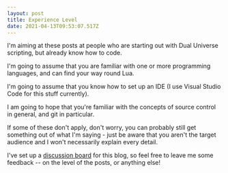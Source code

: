 ```yaml
---
layout: post
title: Experience Level
date: 2021-04-13T09:53:07.517Z
---
```


I'm aiming at these posts at people who are starting out with Dual Universe scripting, but already know how to code.

I'm going to assume that you are familiar with one or more programming languages, and can find your way round Lua.

I'm going to assume that you know how to set up an IDE (I use Visual Studio Code for this stuff currently).

I am going to hope that you're familiar with the concepts of source control in general, and git in particular.

If some of these don't apply, don't worry, you can probably still get something out of what I'm saying - just be aware that you aren't the target audience and I won't necessarily explain every detail.

I've set up a [discussion board](https://github.com/samedicorp/samedicorp.github.io/discussions) for this blog, so feel free to leave me some feedback -- on the level of the posts, or anything else!